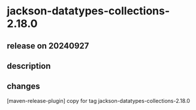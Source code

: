 # jackson-datatypes-collections-2.18.0

## release on 20240927
## description
## changes
[maven-release-plugin] copy for tag jackson-datatypes-collections-2.18.0

